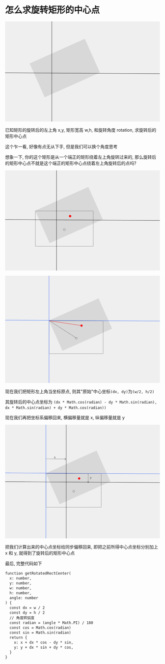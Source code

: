 # 怎么求旋转矩形的中心点

![](assets/20250805_233427_image.png)

已知矩形的旋转后的左上角 x,y, 矩形宽高 w,h, 和旋转角度 rotation, 求旋转后的矩形中心点

这个乍一看, 好像有点无从下手, 但是我们可以换个角度思考

想象一下, 你的这个矩形是从一个端正的矩形绕着左上角旋转过来的, 那么旋转后的矩形中心点不就是这个端正的矩形中心点绕着左上角旋转后的点吗?

![](assets/20250805_233652_image.png)

![](assets/20250805_235129_image.png)

现在我们把矩形左上角当坐标原点, 则其"原始"中心坐标`(dx, dy)`为`(w/2, h/2)`

其旋转后的中心点坐标为
`(dx * Math.cos(radian) - dy * Math.sin(radian), dx * Math.sin(radian) + dy * Math.cos(radian))`

现在我们再把坐标系偏移回来, 横偏移量就是 x, 纵偏移量就是 y

![](assets/20250806_000128_image.png)

把我们计算出来的中心点坐标给同步偏移回来, 即把之前所得中心点坐标分别加上 x 和 y, 就得到了旋转后的矩形中心点

最后, 完整代码如下

```tsx
function getRotatedRectCenter(
  x: number,
  y: number,
  w: number,
  h: number,
  angle: number
) {
  const dx = w / 2
  const dy = h / 2
  // 角度转弧度
  const radian = (angle * Math.PI) / 180
  const cos = Math.cos(radian)
  const sin = Math.sin(radian)
  return {
    x: x + dx * cos - dy * sin,
    y: y + dx * sin + dy * cos,
  }
}
```
